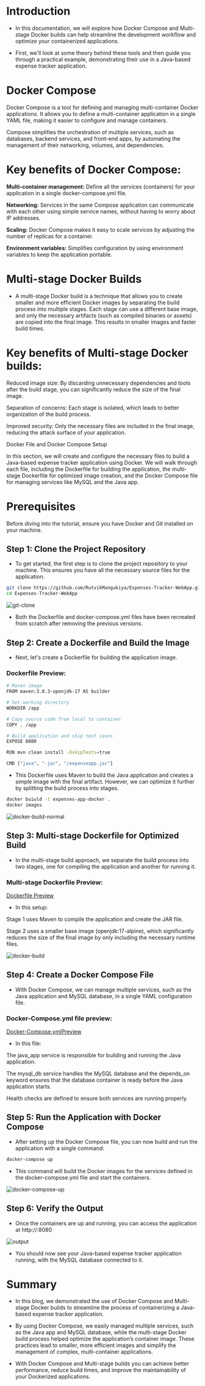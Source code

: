 # Introduction

- In this documentation, we will explore how Docker Compose and Multi-stage Docker builds can help streamline the development workflow and optimize your containerized applications.

- First, we'll look at some theory behind these tools and then guide you through a practical example, demonstrating their use in a Java-based expense tracker application.

# Docker Compose

Docker Compose is a tool for defining and managing multi-container Docker applications. It allows you to define a multi-container application in a single YAML file, making it easier to configure and manage containers.

Compose simplifies the orchestration of multiple services, such as databases, backend services, and front-end apps, by automating the management of their networking, volumes, and dependencies.

# Key benefits of Docker Compose:

**Multi-container management:** Define all the services (containers) for your application in a single docker-compose.yml file.

**Networking:** Services in the same Compose application can communicate with each other using simple service names, without having to worry about IP addresses.

**Scaling:** Docker Compose makes it easy to scale services by adjusting the number of replicas for a container.

**Environment variables:** Simplifies configuration by using environment variables to keep the application portable.

# Multi-stage Docker Builds

- A multi-stage Docker build is a technique that allows you to create smaller and more efficient Docker images by separating the build process into multiple stages. Each stage can use a different base image, and only the necessary artifacts (such as compiled binaries or assets) are copied into the final image. This results in smaller images and faster build times.

# Key benefits of Multi-stage Docker builds:

Reduced image size: By discarding unnecessary dependencies and tools after the build stage, you can significantly reduce the size of the final image.

Separation of concerns: Each stage is isolated, which leads to better organization of the build process.

Improved security: Only the necessary files are included in the final image, reducing the attack surface of your application.

Docker File and Docker Compose Setup

In this section, we will create and configure the necessary files to build a Java-based expense tracker application using Docker. We will walk through each file, including the Dockerfile for building the application, the multi-stage Dockerfile for optimized image creation, and the Docker Compose file for managing services like MySQL and the Java app.

# Prerequisites

Before diving into the tutorial, ensure you have Docker and Git installed on your machine.

## Step 1: Clone the Project Repository

- To get started, the first step is to clone the project repository to your machine. This ensures you have all the necessary source files for the application.

```bash
git clone https://github.com/RutvikMangukiya/Expenses-Tracker-WebApp.git
cd Expenses-Tracker-WebApp
```

![git-clone](https://github.com/RutvikMangukiya/Docker-Projects/blob/master/java-springboot-docker/image/2-git-clone.png)

- Both the Dockerfile and docker-compose.yml files have been recreated from scratch after removing the previous versions.

## Step 2: Create a Dockerfile and Build the Image

- Next, let's create a Dockerfile for building the application image.

### Dockerfile Preview:
```bash
# Maven image
FROM maven:3.8.3-openjdk-17 AS builder 

# Set working directory
WORKDIR /app

# Copy source code from local to container
COPY . /app

# Build application and skip test cases
EXPOSE 8080

RUN mvn clean install -DskipTests=true

CMD ["java", "-jar", "/expenseapp.jar"]
```
- This Dockerfile uses Maven to build the Java application and creates a simple image with the final artifact. However, we can optimize it further by splitting the build process into stages.

```bash
docker buiuld -t expenses-app-docker .
docker images
```

![docker-build-normal](https://github.com/RutvikMangukiya/Docker-Projects/blob/master/java-springboot-docker/image/3-docker-normal-size-build.png)

## Step 3: Multi-stage Dockerfile for Optimized Build

- In the multi-stage build approach, we separate the build process into two stages, one for compiling the application and another for running it.

### Multi-stage Dockerfile Preview:

[Dockerfile Preview](https://github.com/RutvikMangukiya/Docker-Projects/blob/master/java-springboot-docker/Dockerfile)

- In this setup:

Stage 1 uses Maven to compile the application and create the JAR file.

Stage 2 uses a smaller base image (openjdk:17-alpine), which significantly reduces the size of the final image by only including the necessary runtime files.

![docker-build](https://github.com/RutvikMangukiya/Docker-Projects/blob/master/java-springboot-docker/image/4-docker-multi-stage-reduced-size.png)

## Step 4: Create a Docker Compose File

- With Docker Compose, we can manage multiple services, such as the Java application and MySQL database, in a single YAML configuration file.

### Docker-Compose.yml file preview: 
[Docker-Compose.ymlPreview](https://github.com/RutvikMangukiya/Docker-Projects/blob/master/java-springboot-docker/docker-compose.yml)

- In this file:

The java_app service is responsible for building and running the Java application.

The mysql_db service handles the MySQL database and the depends_on keyword ensures that the database container is ready before the Java application starts.

Health checks are defined to ensure both services are running properly.

## Step 5: Run the Application with Docker Compose

- After setting up the Docker Compose file, you can now build and run the application with a single command:
```bash
docker-compose up
```
- This command will build the Docker images for the services defined in the docker-compose.yml file and start the containers.

![docker-compose-up](https://github.com/RutvikMangukiya/Docker-Projects/blob/master/java-springboot-docker/image/5-docker-compose-up.png)

## Step 6: Verify the Output

- Once the containers are up and running, you can access the application at http://<ec2-public-ip>:8080

![output](https://github.com/RutvikMangukiya/Docker-Projects/blob/master/java-springboot-docker/image/6-output.png)

- You should now see your Java-based expense tracker application running, with the MySQL database connected to it.

# Summary

- In this blog, we demonstrated the use of Docker Compose and Multi-stage Docker builds to streamline the process of containerizing a Java-based expense tracker application.

- By using Docker Compose, we easily managed multiple services, such as the Java app and MySQL database, while the multi-stage Docker build process helped optimize the application’s container image. These practices lead to smaller, more efficient images and simplify the management of complex, multi-container applications.

- With Docker Compose and Multi-stage builds you can achieve better performance, reduce build times, and improve the maintainability of your Dockerized applications.